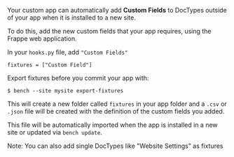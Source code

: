 Your custom app can automatically add **Custom Fields** to DocTypes outside of your app when it is installed to a new site.

To do this, add the new custom fields that your app requires, using the Frappe web application. 

In your `hooks.py` file, add `"Custom Fields"`

	fixtures = ["Custom Field"]

Export fixtures before you commit your app with:

	$ bench --site mysite export-fixtures

This will create a new folder called `fixtures` in your app folder and a `.csv` or `.json` file will be created with the definition of the custom fields you added.

This file will be automatically imported when the app is installed in a new site or updated via `bench update`.

Note: You can also add single DocTypes like "Website Settings" as fixtures


<!-- markdown -->
